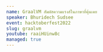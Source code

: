 ```yaml
---
name: GraalVM สัมผัสความแรงส์ในภาษาที่คุ้นเคย
speaker: Bhuridech Sudsee
event: hacktoberfest2022
slug: graalvm
youtube: raaiHUinw8c
managed: true
---
```

